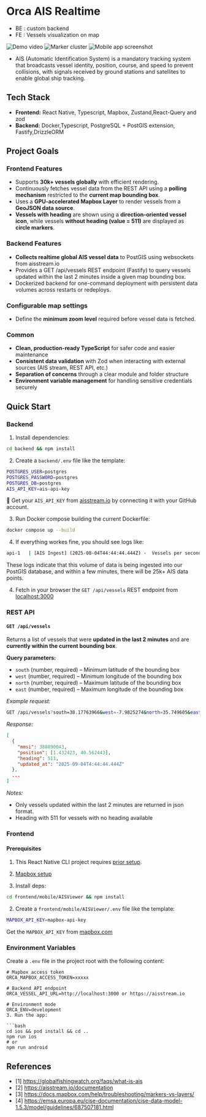 # Orca AIS Realtime

- BE : custom backend 
- FE : Vessels visualization on map


![Demo video](./assets/orca.gif "demo") ![Marker cluster ](/assets/cluster.gif "demo") ![Mobile app screenshot](/assets/snapshot.png "snapshot")


- AIS (Automatic Identification System) is a mandatory tracking system that broadcasts vessel identity, position, course, and speed to prevent collisions, with signals received by ground stations and satellites to enable global ship tracking.

## Tech Stack
- **Frontend:** React Native, Typescript, Mapbox, Zustand,React-Query and zod
- **Backend:** Docker,Typescript, PostgreSQL + PostGIS extension, Fastify,DrizzleORM



## Project Goals

### Frontend Features

- Supports **30k+ vessels globally** with efficient rendering.  
- Continuously fetches vessel data from the REST API using a **polling mechanism** restricted to the **current map bounding box**.  
- Uses a **GPU-accelerated Mapbox Layer** to render vessels from a **GeoJSON data source**.  
- **Vessels with heading** are shown using a **direction-oriented vessel icon**, while vessels **without heading (value = 511)** are displayed as **circle markers**. 

### Backend Features

- **Collects realtime global AIS vessel data** to PostGIS using websockets from aisstream.io
- Provides a GET /api/vessels REST endpoint (Fastify) to query vessels updated within the last 2 minutes inside a given map bounding box.
- Dockerized backend for one-command deployment with persistent data volumes across restarts or redeploys.

### Configurable map settings
- Define the **minimum zoom level** required before vessel data is fetched.    

###  Common 
- **Clean, production-ready TypeScript** for safer code and easier maintenance  
- **Consistent data validation** with Zod when interacting with external sources (AIS stream, REST API, etc.)  
- **Separation of concerns** through a clear module and folder structure  
- **Environment variable management** for handling sensitive credentials securely 

## Quick Start

### Backend

1. Install dependencies:

```bash
cd backend && npm install
```

2. Create a `backend/.env` file like the template:

```bash
POSTGRES_USER=postgres
POSTGRES_PASSWORD=postgres
POSTGRES_DB=postgres
AIS_API_KEY=ais-api-key
```
🔑 Get your `AIS_API_KEY` from [aisstream.io](https://aisstream.io) by connecting it with your GitHub account.


3. Run Docker compose building the current Dockerfile:

```bash
docker compose up --build
```

4. If everything workes fine, you should see logs like:

```bash
api-1   | [AIS Ingest] (2025-08-04T44:44:44.444Z) -  Vessels per second: xxx

```

These logs indicate that this volume of data is being ingested into our PostGIS database, and within a few minutes, there will be 25k+ AIS data points.

4. Fetch in your browser the `GET /api/vessels` REST endpoint from [localhost:3000](http://localhost:3000/api/vessels?south=51.969690688363386&west=4.4884803844547605&north=51.81425366903801&east=4.372559469219567)

### REST API

#### `GET /api/vessels`

Returns a list of vessels that were **updated in the last 2 minutes** and are **currently within the current bounding box**.

**Query parameters:**

- `south` (number, required) – Minimum latitude of the bounding box  
- `west` (number, required) – Minimum longitude of the bounding box  
- `north` (number, required) – Maximum latitude of the bounding box  
- `east` (number, required) – Maximum longitude of the bounding box

_Example request:_

```bash
GET /api/vessels?south=38.17763966&west=-7.9825274&north=35.749605&east=-9.381349
```

_Response:_

```json
[
  {
    "mmsi": 388890043,
    "position": [1.432423, 40.562443],
    "heading": 511,
    "updated_at": "2025-09-04T4:44:44.444Z"
  },
  ...
]
```

_Notes:_

- Only vessels updated within the last 2 minutes are returned in json format.
- Heading with 511 for vessels with no heading available

### Frontend

#### Prerequisites
1. This React Native CLI project requires [prior setup](https://reactnative.dev/docs/getting-started-without-a-framework).
2. [Mapbox setup](https://docs.mapbox.com/ios/search/guides/install/)

2. Install deps:

```bash
cd frontend/mobile/AISViewer && npm install
```

2. Create a `frontend/mobile/AISViewer/.env` file like the template:

```bash
MAPBOX_API_KEY=mapbox-api-key
```

Get the `MAPBOX_API_KEY` from [mapbox.com](https://www.mapbox.com/)

### Environment Variables

Create a `.env` file in the project root with the following content:

```env
# Mapbox access token
ORCA_MAPBOX_ACCESS_TOKEN=xxxxx

# Backend API endpoint
ORCA_VESSEL_API_URL=http://localhost:3000 or https://aisstream.io

# Environment mode
ORCA_ENV=development
3. Run the app:

```bash
cd ios && pod install && cd ..
npm run ios
# or
npm run android
```

## References

- [1] https://globalfishingwatch.org/faqs/what-is-ais
- [2] https://aisstream.io/documentation
- [3] https://docs.mapbox.com/help/troubleshooting/markers-vs-layers/
- [4] https://emsa.europa.eu/cise-documentation/cise-data-model-1.5.3/model/guidelines/687507181.html
